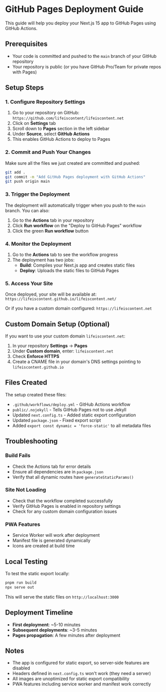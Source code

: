 # GitHub Pages Deployment Guide

This guide will help you deploy your Next.js 15 app to GitHub Pages using GitHub Actions.

## Prerequisites

- Your code is committed and pushed to the `main` branch of your GitHub repository
- Your repository is public (or you have GitHub Pro/Team for private repos with Pages)

## Setup Steps

### 1. Configure Repository Settings

1. Go to your repository on GitHub: `https://github.com/lifeiscontent/lifeiscontent.net`
2. Click on **Settings** tab
3. Scroll down to **Pages** section in the left sidebar
4. Under **Source**, select **GitHub Actions**
5. This enables GitHub Actions to deploy to Pages

### 2. Commit and Push Your Changes

Make sure all the files we just created are committed and pushed:

```bash
git add .
git commit -m "Add GitHub Pages deployment with GitHub Actions"
git push origin main
```

### 3. Trigger the Deployment

The deployment will automatically trigger when you push to the `main` branch. You can also:

1. Go to the **Actions** tab in your repository
2. Click **Run workflow** on the "Deploy to GitHub Pages" workflow
3. Click the green **Run workflow** button

### 4. Monitor the Deployment

1. Go to the **Actions** tab to see the workflow progress
2. The deployment has two jobs:
   - **Build**: Compiles your Next.js app and creates static files
   - **Deploy**: Uploads the static files to GitHub Pages

### 5. Access Your Site

Once deployed, your site will be available at:
`https://lifeiscontent.github.io/lifeiscontent.net/`

Or if you have a custom domain configured: `https://lifeiscontent.net`

## Custom Domain Setup (Optional)

If you want to use your custom domain `lifeiscontent.net`:

1. In your repository **Settings** → **Pages**
2. Under **Custom domain**, enter: `lifeiscontent.net`
3. Check **Enforce HTTPS**
4. Create a CNAME file in your domain's DNS settings pointing to `lifeiscontent.github.io`

## Files Created

The setup created these files:

- `.github/workflows/deploy.yml` - GitHub Actions workflow
- `public/.nojekyll` - Tells GitHub Pages not to use Jekyll
- Updated `next.config.ts` - Added static export configuration
- Updated `package.json` - Fixed export script
- Added `export const dynamic = 'force-static'` to all metadata files

## Troubleshooting

### Build Fails

- Check the Actions tab for error details
- Ensure all dependencies are in `package.json`
- Verify that all dynamic routes have `generateStaticParams()`

### Site Not Loading

- Check that the workflow completed successfully
- Verify GitHub Pages is enabled in repository settings
- Check for any custom domain configuration issues

### PWA Features

- Service Worker will work after deployment
- Manifest file is generated dynamically
- Icons are created at build time

## Local Testing

To test the static export locally:

```bash
pnpm run build
npx serve out
```

This will serve the static files on `http://localhost:3000`

## Deployment Timeline

- **First deployment**: ~5-10 minutes
- **Subsequent deployments**: ~3-5 minutes
- **Pages propagation**: A few minutes after deployment

## Notes

- The app is configured for static export, so server-side features are disabled
- Headers defined in `next.config.ts` won't work (they need a server)
- All images are unoptimized for static export compatibility
- PWA features including service worker and manifest work correctly

